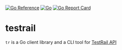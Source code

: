 [![Go Reference](https://pkg.go.dev/badge/github.com/qba73/tr.svg)](https://pkg.go.dev/github.com/qba73/tr)
[![Go](https://github.com/qba73/testrail/actions/workflows/go.yml/badge.svg?branch=main)](https://github.com/qba73/tr/actions/workflows/go.yml)
[![Go Report Card](https://goreportcard.com/badge/github.com/qba73/tr)](https://goreportcard.com/report/github.com/qba73/tr)

# testrail
```tr``` is a Go client library and a CLI tool for [TestRail API](https://www.gurock.com/testrail/docs/api/)
